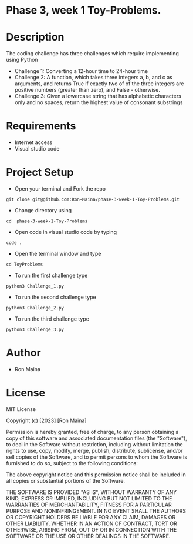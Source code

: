 # Phase 3, week 1 Toy-Problems.

# Description
The coding challenge has three challenges which require implementing using Python
* Challenge 1: Converting a 12-hour time to 24-hour time
* Challenge 2: A function, which takes three integers a, b, and c as arguments, and returns True if exactly two of of the three integers are positive numbers (greater than zero), and False - otherwise.
* Challenge 3: Given a lowercase string that has alphabetic characters only and no spaces, return the highest value of consonant substrings

# Requirements
* Internet access
* Visual studio code

# Project Setup
* Open your terminal and Fork the repo 
```
git clone git@github.com:Ron-Maina/phase-3-week-1-Toy-Problems.git
```
* Change directory using 
```
cd  phase-3-week-1-Toy-Problems
```
* Open code in visual studio code by typing 
```
code .
``` 
* Open the terminal window and type 
```
cd ToyProblems
```
* To run the first challenge type 
```
python3 Challenge_1.py
```
* To run the second challenge type 
```
python3 Challenge_2.py
```
* To run the third challenge type 
```
python3 Challenge_3.py
```
# Author
* Ron Maina

# License 
MIT License

Copyright (c) [2023] [Ron Maina]

Permission is hereby granted, free of charge, to any person obtaining a copy of this software and associated documentation files (the "Software"), to deal in the Software without restriction, including without limitation the rights to use, copy, modify, merge, publish, distribute, sublicense, and/or sell copies of the Software, and to permit persons to whom the Software is furnished to do so, subject to the following conditions:

The above copyright notice and this permission notice shall be included in all copies or substantial portions of the Software.

THE SOFTWARE IS PROVIDED "AS IS", WITHOUT WARRANTY OF ANY KIND, EXPRESS OR IMPLIED, INCLUDING BUT NOT LIMITED TO THE WARRANTIES OF MERCHANTABILITY, FITNESS FOR A PARTICULAR PURPOSE AND NONINFRINGEMENT. IN NO EVENT SHALL THE AUTHORS OR COPYRIGHT HOLDERS BE LIABLE FOR ANY CLAIM, DAMAGES OR OTHER LIABILITY, WHETHER IN AN ACTION OF CONTRACT, TORT OR OTHERWISE, ARISING FROM, OUT OF OR IN CONNECTION WITH THE SOFTWARE OR THE USE OR OTHER DEALINGS IN THE SOFTWARE.